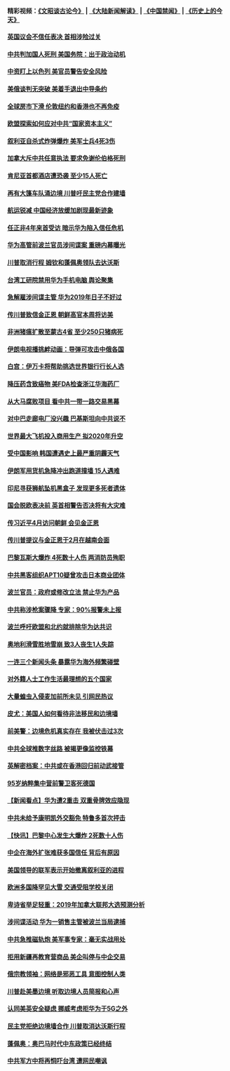 #### 精彩视频：[《文昭谈古论今》](https://github.com/gfw-breaker/wenzhao/blob/master/README.md?t=01170030) | [《大陆新闻解读》](https://github.com/gfw-breaker/ntdtv-comedy/blob/master/README.md?t=01170030) | [《中国禁闻》](https://github.com/gfw-breaker/ntdtv-news/blob/master/README.md?t=01170030) | [《历史上的今天》](https://github.com/gfw-breaker/today-in-history/blob/master/README.md?t=01170030) 

#### [英国议会不信任表决 首相涉险过关](../pages/nsc418/n10980536.md?t=01170030) 

#### [中共判加国人死刑 美国务院：出于政治动机](../pages/nsc418/n10980469.md?t=01170030) 

#### [中资盯上以色列 美官员警告安全风险](../pages/nsc418/n10980214.md?t=01170030) 

#### [美俄谈判无突破 美着手退出中导条约](../pages/nsc418/n10980207.md?t=01170030) 

#### [全球房市下滑 伦敦纽约和香港也不再免疫](../pages/nsc418/n10979837.md?t=01170030) 

#### [欧盟探索如何应对中共“国家资本主义”](../pages/nsc418/n10979979.md?t=01170030) 

#### [叙利亚自杀式炸弹爆炸 美军士兵4死3伤](../pages/nsc418/n10979913.md?t=01170030) 

#### [加拿大斥中共任意执法 要求免谢伦伯格死刑](../pages/nsc418/n10979429.md?t=01170030) 

#### [肯尼亚首都酒店遭恐袭 至少15人死亡](../pages/nsc418/n10978342.md?t=01170030) 

#### [再有大篷车队涌边境 川普吁民主党合作建墙](../pages/nsc418/n10978161.md?t=01170030) 

#### [航运锐减 中国经济放缓加剧现最新迹象](../pages/nsc418/n10978088.md?t=01170030) 

#### [任正非4年来首受访 暗示华为陷入信任危机](../pages/nsc418/n10977688.md?t=01170030) 

#### [华为高管前波兰官员涉间谍案 重磅内幕曝光](../pages/nsc418/n10978092.md?t=01170030) 

#### [川普取消行程 姆钦和蓬佩奥领队去达沃斯](../pages/nsc418/n10977828.md?t=01170030) 

#### [台湾工研院禁用华为手机电脑 舆论聚集](../pages/nsc418/n10977350.md?t=01170030) 

#### [急解雇涉间谍主管 华为2019年日子不好过](../pages/nsc418/n10976038.md?t=01170030) 

#### [传川普致信金正恩 朝鲜高官本周将访美](../pages/nsc418/n10976756.md?t=01170030) 

#### [非洲猪瘟扩散至蒙古4省 至少250只猪病死](../pages/nsc418/n10976120.md?t=01170030) 

#### [伊朗电视播挑衅动画：导弹可攻击中俄各国](../pages/nsc418/n10976504.md?t=01170030) 

#### [白宫：伊万卡将帮助挑选世界银行行长人选](../pages/nsc418/n10976053.md?t=01170030) 

#### [降压药含致癌物 美FDA检查浙江华海药厂](../pages/nsc418/n10975949.md?t=01170030) 

#### [从大马腐败项目 看中共一带一路交易黑幕](../pages/nsc418/n10975091.md?t=01170030) 

#### [对中巴走廊电厂没兴趣 巴基斯坦向中共说不](../pages/nsc418/n10975898.md?t=01170030) 

#### [世界最大飞机投入商用生产 拟2020年升空](../pages/nsc418/n10975188.md?t=01170030) 

#### [受中国影响 韩国遭遇史上最严重阴霾天气](../pages/nsc418/n10974564.md?t=01170030) 

#### [伊朗军用货机急降冲出跑道撞墙 15人遇难](../pages/nsc418/n10974806.md?t=01170030) 

#### [印尼寻获狮航坠机黑盒子 发现更多死者遗体](../pages/nsc418/n10974514.md?t=01170030) 

#### [国会脱欧表决前 英首相警告否决将有大灾难](../pages/nsc418/n10974483.md?t=01170030) 

#### [传习近平4月访问朝鲜 会见金正恩](../pages/nsc418/n10974482.md?t=01170030) 

#### [传川普提议与金正恩于2月在越南会面](../pages/nsc418/n10974214.md?t=01170030) 

#### [巴黎瓦斯大爆炸 4死数十人伤 两消防员殉职](../pages/nsc418/n10973956.md?t=01170030) 

#### [中共黑客组织APT10疑曾攻击日本商业团体](../pages/nsc418/n10973309.md?t=01170030) 

#### [波兰官员：政府或修改立法 禁止华为产品](../pages/nsc418/n10973119.md?t=01170030) 

#### [中共称涉枪案骤降 专家：90%报警未上报](../pages/nsc418/n10972910.md?t=01170030) 

#### [波兰呼吁欧盟和北约就排除华为达共识](../pages/nsc418/n10972945.md?t=01170030) 

#### [奥地利滑雪胜地雪崩 致3人丧生1人失踪](../pages/nsc418/n10972686.md?t=01170030) 

#### [一连三个新闻头条 暴露华为海外频繁碰壁](../pages/nsc418/n10971567.md?t=01170030) 

#### [对外籍人士工作生活最理想的五个国家](../pages/nsc418/n10967253.md?t=01170030) 

#### [大量蝗虫入侵麦加前所未见 引网民热议](../pages/nsc418/n10971942.md?t=01170030) 

#### [皮尤：美国人如何看待非法移民和边境墙](../pages/nsc418/n10971472.md?t=01170030) 

#### [前美警：边境危机真实存在 我被伏击过3次](../pages/nsc418/n10971325.md?t=01170030) 

#### [中共全球推数字丝路 被揭更像监控铁幕](../pages/nsc418/n10971263.md?t=01170030) 

#### [英解密档案：中共或在香港回归前动武接管](../pages/nsc418/n10971281.md?t=01170030) 

#### [95岁纳粹集中营前警卫客死德国](../pages/nsc418/n10971172.md?t=01170030) 

#### [【新闻看点】华为遭2重击 双重骨牌效应隐现](../pages/nsc418/n10971234.md?t=01170030) 

#### [中共未给予康明凯外交豁免 特鲁多首次抨击](../pages/nsc418/n10970976.md?t=01170030) 

#### [【快讯】巴黎中心发生大爆炸 2死数十人伤](../pages/nsc418/n10970675.md?t=01170030) 

#### [中企在海外扩张难获多国信任 背后有原因](../pages/nsc418/n10969228.md?t=01170030) 

#### [美国领导的联军表示开始撤离叙利亚的进程](../pages/nsc418/n10969434.md?t=01170030) 

#### [欧洲多国降罕见大雪  交通受阻学校关闭](../pages/nsc418/n10969390.md?t=01170030) 

#### [卑诗省举足轻重：2019年加拿大联邦大选预测分析](../pages/nsc418/n10969417.md?t=01170030) 

#### [涉间谍活动 华为一销售主管被波兰当局逮捕](../pages/nsc418/n10968651.md?t=01170030) 

#### [中共急推磁轨炮 美军事专家：毫无实战用处](../pages/nsc418/n10968326.md?t=01170030) 

#### [拒用新疆再教育营商品 美企叫停与中企交易](../pages/nsc418/n10967266.md?t=01170030) 

#### [俄宗教领袖：网络是邪恶工具 意图控制人类](../pages/nsc418/n10967762.md?t=01170030) 

#### [川普赴美墨边境 听取边境人员简报和心声](../pages/nsc418/n10966781.md?t=01170030) 

#### [认同美英安全疑虑 挪威考虑拒华为于5G之外](../pages/nsc418/n10966374.md?t=01170030) 

#### [民主党拒绝边境墙合作 川普取消达沃斯行程](../pages/nsc418/n10966613.md?t=01170030) 

#### [蓬佩奥：奥巴马时代中东政策已经终结](../pages/nsc418/n10966603.md?t=01170030) 

#### [中共军方中将再恫吓台湾 遭网民嘲讽](../pages/nsc418/n10965590.md?t=01170030) 

